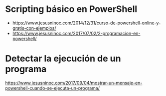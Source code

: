 # Scripting básico en PowerShell
* https://www.jesusninoc.com/2014/12/31/curso-de-powershell-online-y-gratis-con-ejemplos/
* https://www.jesusninoc.com/2017/07/02/2-programacion-en-powershell/

# Detectar la ejecución de un programa
https://www.jesusninoc.com/2017/09/04/mostrar-un-mensaje-en-powershell-cuando-se-ejecuta-un-programa/
